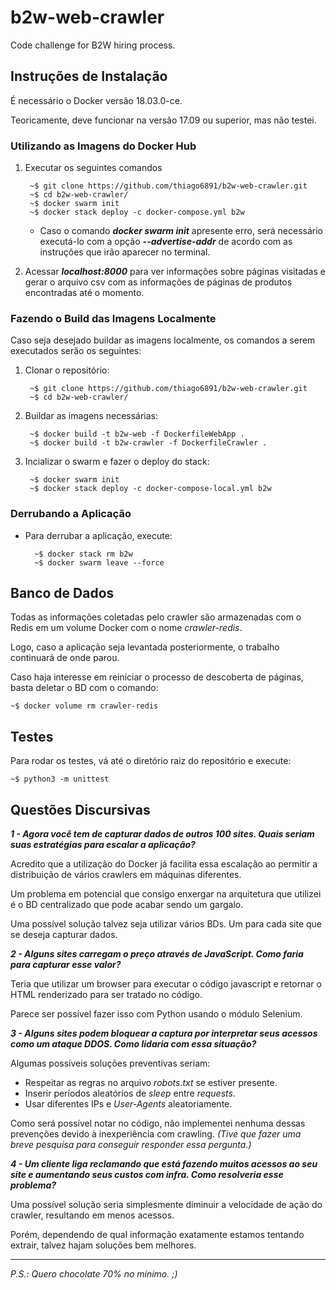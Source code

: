 # b2w-web-crawler

Code challenge for B2W hiring process.

## Instruções de Instalação

É necessário o Docker versão 18.03.0-ce. 

Teoricamente, deve funcionar na versão 17.09 ou superior, mas não testei.

### Utilizando as Imagens do Docker Hub

1. Executar os seguintes comandos

        ~$ git clone https://github.com/thiago6891/b2w-web-crawler.git
        ~$ cd b2w-web-crawler/
        ~$ docker swarm init
        ~$ docker stack deploy -c docker-compose.yml b2w

    - Caso o comando ***docker swarm init*** apresente erro, será necessário executá-lo com a opção ***--advertise-addr*** de acordo com as instruções que irão aparecer no terminal.

2. Acessar ***localhost:8000*** para ver informações sobre páginas visitadas e gerar o arquivo csv com as informações de páginas de produtos encontradas até o momento.

### Fazendo o Build das Imagens Localmente

Caso seja desejado buildar as imagens localmente, os comandos a serem executados serão os seguintes:

1. Clonar o repositório:

        ~$ git clone https://github.com/thiago6891/b2w-web-crawler.git
        ~$ cd b2w-web-crawler/

2. Buildar as imagens necessárias:

        ~$ docker build -t b2w-web -f DockerfileWebApp .
        ~$ docker build -t b2w-crawler -f DockerfileCrawler .

3. Incializar o swarm e fazer o deploy do stack:

        ~$ docker swarm init
        ~$ docker stack deploy -c docker-compose-local.yml b2w

### Derrubando a Aplicação

- Para derrubar a aplicação, execute:

        ~$ docker stack rm b2w
        ~$ docker swarm leave --force

## Banco de Dados

Todas as informações coletadas pelo crawler são armazenadas com o Redis em um volume Docker com o nome *crawler-redis*.

Logo, caso a aplicação seja levantada posteriormente, o trabalho continuará de onde parou.

Caso haja interesse em reiniciar o processo de descoberta de páginas, basta deletar o BD com o comando:

    ~$ docker volume rm crawler-redis

## Testes

Para rodar os testes, vá até o diretório raiz do repositório e execute:

    ~$ python3 -m unittest

## Questões Discursivas

***1 - Agora você tem de capturar dados de outros 100 sites. Quais seriam suas estratégias para escalar a aplicação?***

Acredito que a utilização do Docker já facilita essa escalação ao permitir a distribuição de vários crawlers em máquinas diferentes.

Um problema em potencial que consigo enxergar na arquitetura que utilizei é o BD centralizado que pode acabar sendo um gargalo.

Uma possível solução talvez seja utilizar vários BDs. Um para cada site que se deseja capturar dados.

***2 - Alguns sites carregam o preço através de JavaScript. Como faria para capturar esse valor?***

Teria que utilizar um browser para executar o código javascript e retornar o HTML renderizado para ser tratado no código.

Parece ser possível fazer isso com Python usando o módulo Selenium.

***3 - Alguns sites podem bloquear a captura por interpretar seus acessos como um ataque DDOS. Como lidaria com essa situação?***

Algumas possíveis soluções preventivas seriam:

- Respeitar as regras no arquivo *robots.txt* se estiver presente.
- Inserir períodos aleatórios de *sleep* entre *requests*.
- Usar diferentes IPs e *User-Agents* aleatoriamente.

Como será possível notar no código, não implementei nenhuma dessas prevenções devido à inexperiência com crawling. *(Tive que fazer uma breve pesquisa para conseguir responder essa pergunta.)*

***4 - Um cliente liga reclamando que está fazendo muitos acessos ao seu site e aumentando seus custos com infra. Como resolveria esse problema?***

Uma possível solução seria simplesmente diminuir a velocidade de ação do crawler, resultando em menos acessos.

Porém, dependendo de qual informação exatamente estamos tentando extrair, talvez hajam soluções bem melhores.

---

*P.S.: Quero chocolate 70% no mínimo. ;)*
